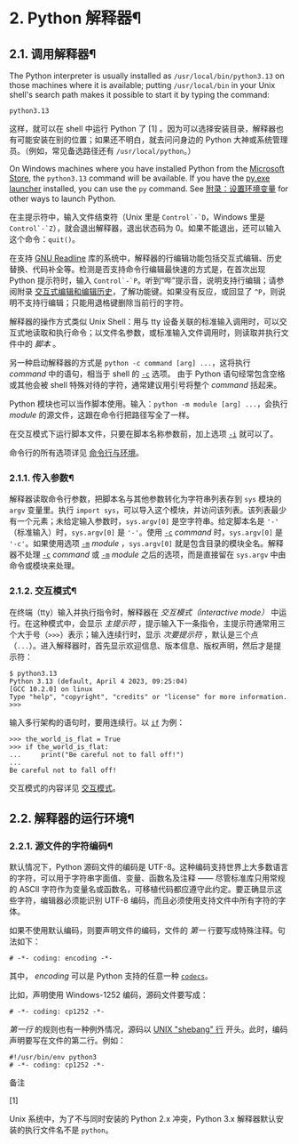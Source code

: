 # 2\. Python 解释器¶

## 2.1. 调用解释器¶

The Python interpreter is usually installed as `/usr/local/bin/python3.13` on those machines where it is available; putting `/usr/local/bin` in your Unix shell's search path makes it possible to start it by typing the command:

    
    
~~~
python3.13
~~~

这样，就可以在 shell 中运行 Python 了 [1] 。因为可以选择安装目录，解释器也有可能安装在别的位置；如果还不明白，就去问问身边的 Python 大神或系统管理员。（例如，常见备选路径还有 `/usr/local/python`。）

On Windows machines where you have installed Python from the [Microsoft Store](5.安装和使用/windows.md#windows-store), the `python3.13` command will be available. If you have the [py.exe launcher](5.安装和使用/windows.md#launcher) installed, you can use the `py` command. See [附录：设置环境变量](5.安装和使用/windows.md#setting-envvars) for other ways to launch Python.

在主提示符中，输入文件结束符（Unix 里是 ``Control`-`D``，Windows 里是 ``Control`-`Z``），就会退出解释器，退出状态码为 0。如果不能退出，还可以输入这个命令：`quit()`。

在支持 [GNU Readline](https://tiswww.case.edu/php/chet/readline/rltop.md) 库的系统中，解释器的行编辑功能包括交互式编辑、历史替换、代码补全等。检测是否支持命令行编辑最快速的方式是，在首次出现 Python 提示符时，输入 ``Control`-`P``。听到“哔”提示音，说明支持行编辑；请参阅附录 [交互式编辑和编辑历史](interactive.md#tut-interacting)，了解功能键。如果没有反应，或回显了 `^P`，则说明不支持行编辑；只能用退格键删除当前行的字符。

解释器的操作方式类似 Unix Shell：用与 tty 设备关联的标准输入调用时，可以交互式地读取和执行命令；以文件名参数，或标准输入文件调用时，则读取并执行文件中的 _脚本_ 。

另一种启动解释器的方式是 `python -c command [arg] ...`，这将执行 _command_ 中的语句，相当于 shell 的 [`-c`](cmdline.md#cmdoption-c) 选项。 由于 Python 语句经常包含空格或其他会被 shell 特殊对待的字符，通常建议用引号将整个 _command_ 括起来。

Python 模块也可以当作脚本使用。输入：`python -m module [arg] ...`，会执行 _module_ 的源文件，这跟在命令行把路径写全了一样。

在交互模式下运行脚本文件，只要在脚本名称参数前，加上选项 [`-i`](cmdline.md#cmdoption-i) 就可以了。

命令行的所有选项详见 [命令行与环境](cmdline.md#using-on-general)。

### 2.1.1. 传入参数¶

解释器读取命令行参数，把脚本名与其他参数转化为字符串列表存到 `sys` 模块的 `argv` 变量里。执行 `import sys`，可以导入这个模块，并访问该列表。该列表最少有一个元素；未给定输入参数时，`sys.argv[0]` 是空字符串。给定脚本名是 `'-'` （标准输入）时，`sys.argv[0]` 是 `'-'`。使用 [`-c`](cmdline.md#cmdoption-c) _command_ 时，`sys.argv[0]` 是 `'-c'`。如果使用选项 [`-m`](cmdline.md#cmdoption-m) _module_ ，`sys.argv[0]` 就是包含目录的模块全名。解释器不处理 [`-c`](cmdline.md#cmdoption-c) _command_ 或 [`-m`](cmdline.md#cmdoption-m) _module_ 之后的选项，而是直接留在 `sys.argv` 中由命令或模块来处理。

### 2.1.2. 交互模式¶

在终端（tty）输入并执行指令时，解释器在 _交互模式（interactive mode）_ 中运行。在这种模式中，会显示 _主提示符_ ，提示输入下一条指令，主提示符通常用三个大于号（`>>>`）表示；输入连续行时，显示 _次要提示符_ ，默认是三个点（`...`）。进入解释器时，首先显示欢迎信息、版本信息、版权声明，然后才是提示符：

    
    
~~~
$ python3.13
Python 3.13 (default, April 4 2023, 09:25:04)
[GCC 10.2.0] on linux
Type "help", "copyright", "credits" or "license" for more information.
>>>
~~~

输入多行架构的语句时，要用连续行。以 [`if`](compound_stmts.md#if) 为例：

    
    
~~~shell
>>> the_world_is_flat = True
>>> if the_world_is_flat:
...     print("Be careful not to fall off!")
...
Be careful not to fall off!
~~~

交互模式的内容详见 [交互模式](appendix.md#tut-interac)。

## 2.2. 解释器的运行环境¶

### 2.2.1. 源文件的字符编码¶

默认情况下，Python 源码文件的编码是 UTF-8。这种编码支持世界上大多数语言的字符，可以用于字符串字面值、变量、函数名及注释 —— 尽管标准库只用常规的 ASCII 字符作为变量名或函数名，可移植代码都应遵守此约定。要正确显示这些字符，编辑器必须能识别 UTF-8 编码，而且必须使用支持文件中所有字符的字体。

如果不使用默认编码，则要声明文件的编码，文件的 _第一_ 行要写成特殊注释。句法如下：

    
    
~~~
# -*- coding: encoding -*-
~~~

其中， _encoding_ 可以是 Python 支持的任意一种 [`codecs`](codecs.md#module-codecs "codecs: Encode and decode data and streams.")。

比如，声明使用 Windows-1252 编码，源码文件要写成：

    
    
~~~
# -*- coding: cp1252 -*-
~~~

_第一行_ 的规则也有一种例外情况，源码以 [UNIX "shebang" 行](appendix.md#tut-scripts) 开头。此时，编码声明要写在文件的第二行。例如：

    
    
~~~
#!/usr/bin/env python3
# -*- coding: cp1252 -*-
~~~

备注

[1]

Unix 系统中，为了不与同时安装的 Python 2.x 冲突，Python 3.x 解释器默认安装的执行文件名不是 `python`。

